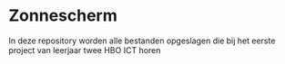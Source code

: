 # Zonnescherm
In deze repository worden alle bestanden opgeslagen die bij het eerste project van leerjaar twee HBO ICT horen
